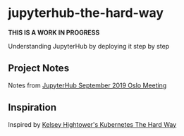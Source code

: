 # jupyterhub-the-hard-way

**THIS IS A WORK IN PROGRESS**

Understanding JupyterHub by deploying it step by step

## Project Notes

Notes from [JupyterHub September 2019 Oslo Meeting](https://hackmd.io/@YTPvGLFDTVmF7E0kLlhYvQ/BJskJUABS)

## Inspiration

Inspired by [Kelsey Hightower's Kubernetes The Hard Way](https://github.com/kelseyhightower/kubernetes-the-hard-way)
